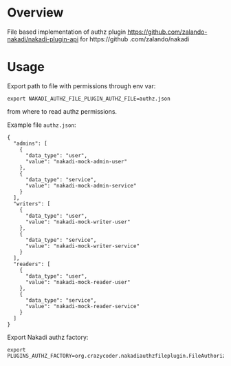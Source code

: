 # Overview
File based implementation of authz plugin https://github.com/zalando-nakadi/nakadi-plugin-api for https://github
.com/zalando/nakadi

# Usage
Export path to file with permissions through env var: 
```
export NAKADI_AUTHZ_FILE_PLUGIN_AUTHZ_FILE=authz.json
``` 
from where to read authz permissions. 

Example file `authz.json`:
```
{
  "admins": [
    {
      "data_type": "user",
      "value": "nakadi-mock-admin-user"
    },
    {
      "data_type": "service",
      "value": "nakadi-mock-admin-service"
    }
  ],
  "writers": [
    {
      "data_type": "user",
      "value": "nakadi-mock-writer-user"
    },
    {
      "data_type": "service",
      "value": "nakadi-mock-writer-service"
    }
  ],
  "readers": [
    {
      "data_type": "user",
      "value": "nakadi-mock-reader-user"
    },
    {
      "data_type": "service",
      "value": "nakadi-mock-reader-service"
    }
  ]
}
```

Export Nakadi authz factory:
```
export PLUGINS_AUTHZ_FACTORY=org.crazycoder.nakadiauthzfileplugin.FileAuthorizationServiceFactory
```
